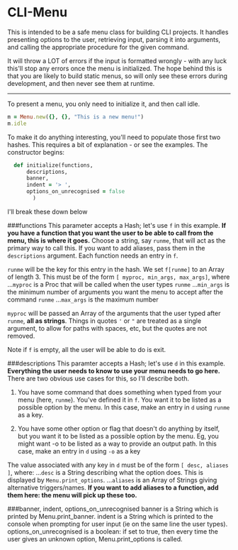 
# CLI-Menu

This is intended to be a safe menu class for building CLI projects. It handles presenting options to the user, retrieving input, parsing it into arguments, and calling the appropriate procedure for the given command.

It will throw a LOT of errors if the input is formatted wrongly - with any luck this'll stop any errors once the menu is initialized. The hope behind this is that you are likely to build static menus, so will only see these errors during development, and then never see them at runtime.


***

To present a menu, you only need to initialize it, and then call idle.
```ruby
m = Menu.new({}, {}, "This is a new menu!")
m.idle
```

To make it do anything interesting, you'll need to populate those first two hashes. This requires a bit of explanation - or see the examples. The constructor begins:
```ruby
  def initialize(functions,
      descriptions,
      banner,
      indent = '> ',
      options_on_unrecognised = false
        )
```
I'll break these down below

###functions
This parameter accepts a Hash; let's use `f` in this example. **If you have a function that you want the user to be able to call from the menu, this is where it goes.** Choose a string, say `runme`, that will act as the primary way to call this. If you want to add aliases, pass them in the `descriptions` argument. Each function needs an entry in `f`.

`runme` will be the key for this entry in the hash. We set `f[runme]` to an Array of length 3. This must be of the form `[ myproc, min_args, max_args]`, where
...`myproc` is a Proc that will be called when the user types `runme`
...`min_args` is the minimum number of arguments you want the menu to accept after the command `runme`
...`max_args` is the maximum number

`myproc` will be passed an Array of the arguments that the user typed after `runme`, **all as strings**. Things in quotes `'` or `"` are treated as a single argument, to allow for paths with spaces, etc, but the quotes are not removed.

Note if `f` is empty, all the user will be able to do is exit.

###descriptions
This paramter accepts a Hash; let's use `d` in this example. **Everything the user needs to know to use your menu needs to go here.** There are two obvious use cases for this, so I'll describe both.

1. You have some command that does something when typed from your menu (here, `runme`). You've defined it in `f`. You want it to be listed as a possible option by the menu.
In this case, make an entry in `d` using `runme` as a key.

2. You have some other option or flag that doesn't do anything by itself, but you want it to be listed as a possible option by the menu. Eg, you might want -o to be listed as a way to provide an output path. In this case, make an entry in `d` using `-o` as a key

The value associated with any key in `d` must be of the form `[ desc, aliases ]`, where:
...`desc` is a String describing what the option does. This is displayed by `Menu.print_options`.
...`aliases` is an Array of Strings giving alternative triggers/names. **If you want to add aliases to a function, add them here: the menu will pick up these too.**

###banner, indent, options_on_unrecognised
banner is a String which is printed by Menu.print_banner. indent is a String which is printed to the console when prompting for user input (ie on the same line the user types). options_on_unrecognised is a boolean: if set to true, then every time the user gives an unknown option, Menu.print_options is called.



